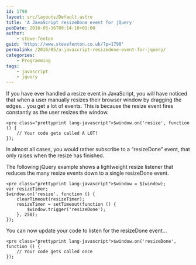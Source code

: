 ```yaml
---
id: 1798
layout: src/layouts/Default.astro
title: 'A JavaScript resizeDone event for jQuery'
pubDate: 2016-05-16T09:14:18+01:00
author:
    - steve-fenton
guid: 'https://www.stevefenton.co.uk/?p=1798'
permalink: /2016/05/a-javascript-resizedone-event-for-jquery/
categories:
    - Programming
tags:
    - javascript
    - jquery
---
```


If you have ever handled a resize event in JavaScript, you will have noticed that when a user manually resizes their browser window by dragging the edges… you get a lot of events. This is because the resize event fires constantly as the user resizes the window.

```
<pre class="prettyprint lang-javascript">$window.on('resize', function () {
    // Your code gets called A LOT!
});
```

In almost all cases, you would rather subscribe to a “resizeDone” event, that only raises when the resize has finished.

The following jQuery example shows a lightweight resize listener that reduces the many resize events down to a single resizeDone event.

```
<pre class="prettyprint lang-javascript">$window = $(window);
var resizeTimer;
$window.on('resize', function () {
    clearTimeout(resizeTimer);
    resizeTimer = setTimeout(function () {
        $window.trigger('resizeDone');
    }, 250);
});
```

You can now update your code to listen for the resizeDone event…

```
<pre class="prettyprint lang-javascript">$window.on('resizeDone', function () {
    // Your code gets called once
});
```